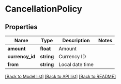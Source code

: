 # CancellationPolicy

## Properties
Name | Type | Description | Notes
------------ | ------------- | ------------- | -------------
**amount** | **float** | Amount | 
**currency_id** | **string** | Currency ID | 
**from** | **string** | Local date time | 

[[Back to Model list]](../../README.md#documentation-for-models) [[Back to API list]](../../README.md#documentation-for-api-endpoints) [[Back to README]](../../README.md)

